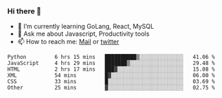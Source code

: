 ### Hi there 👋

- 🌱 I’m currently learning GoLang, React, MySQL
- 💬 Ask me about Javascript, Productivity tools 
- 📫 How to reach me: [Mail](mailto:kvaishak47@gmail.com) or [twitter](https://twitter.com/kvaish4k)

<!--START_SECTION:waka-->

```text
Python         6 hrs 15 mins   ██████████▒░░░░░░░░░░░░░░   41.06 %
JavaScript     4 hrs 29 mins   ███████▒░░░░░░░░░░░░░░░░░   29.48 %
HTML           2 hrs 17 mins   ███▓░░░░░░░░░░░░░░░░░░░░░   15.08 %
XML            54 mins         █▓░░░░░░░░░░░░░░░░░░░░░░░   06.00 %
CSS            33 mins         █░░░░░░░░░░░░░░░░░░░░░░░░   03.69 %
Other          25 mins         ▓░░░░░░░░░░░░░░░░░░░░░░░░   02.75 %
```

<!--END_SECTION:waka-->
